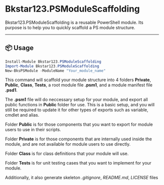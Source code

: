 # Bkstar123.PSModuleScaffolding
Bkstar123.PSModuleScaffolding is a reusable PowerShell module. Its purpose is to help you to quickly scaffold a PS module structure.

---

## 📦 Usage

```powershell
Install-Module Bkstar123.PSModuleScaffolding  
Import-Module Bkstar123.PSModuleScaffolding  
New-BksPSModule -ModuleName "Your_module_name"  
```

This command will scaffold your module structure into 4 folders **Private**, **Public**, **Class**, **Tests**, a root module file **.psm1**, and a module manifest file **.psd1**.  

The **.psm1** file will do neccessary setup for your module, and export all public functions in **Public** folder for use. This is a basic setup, and you will still be required to update it for other types of exports such as variable, cmdlet and alias. 

Folder **Public** is for those components that you want to export for module users to use in their scripts.  

Folder **Private** is for those components that are internally used inside the module, and are not available for module users to use directly.  

Folder **Class** is for class definitions that your module will use.  

Folder **Tests** is for unit testing cases that you want to implement for your module.  

Additionally, it also generate skeleton *.gitignore*, *README.md*, *LICENSE* files